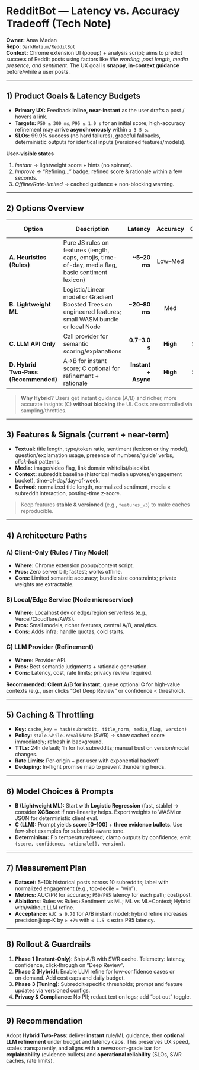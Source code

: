 # RedditBot — Latency vs. Accuracy Tradeoff (Tech Note)

**Owner:** Anav Madan  
**Repo:** `DarkHelium/RedditBot`  
**Context:** Chrome extension UI (popup) + analysis script; aims to predict success of Reddit posts using factors like *title wording, post length, media presence, and sentiment*. The UX goal is **snappy, in-context guidance** before/while a user posts.

---

## 1) Product Goals & Latency Budgets
- **Primary UX:** Feedback **inline, near-instant** as the user drafts a post / hovers a link.  
- **Targets:** `P50 ≤ 300 ms`, `P95 ≤ 1.0 s` for an initial score; high-accuracy refinement may arrive **asynchronously** within `≤ 3–5 s`.
- **SLOs:** 99.9% success (no hard failures), graceful fallbacks, deterministic outputs for identical inputs (versioned features/models).

**User-visible states**
1. *Instant* → lightweight score + hints (no spinner).  
2. *Improve* → “Refining…” badge; refined score & rationale within a few seconds.  
3. *Offline/Rate-limited* → cached guidance + non-blocking warning.

---

## 2) Options Overview

| Option | Description | Latency | Accuracy | Cost | Ops Complexity | Privacy |
|---|---|---:|:--:|---:|---:|:--:|
| **A. Heuristics (Rules)** | Pure JS rules on features (length, caps, emojis, time-of-day, media flag, basic sentiment lexicon) | **~5–20 ms** | Low–Med | **$** | **★** | Local |
| **B. Lightweight ML** | Logistic/Linear model or Gradient Boosted Trees on engineered features; small WASM bundle or local Node | **~20–80 ms** | Med | **$$** | **★★** | Local |
| **C. LLM API Only** | Call provider for semantic scoring/explanations | **0.7–3.0 s** | **High** | **$$$** | **★** | Remote |
| **D. **Hybrid Two‑Pass** (Recommended)** | A→B for instant score; C optional for refinement + rationale | **Instant + Async** | **High** | **$$$** | **★★** | Split |

> **Why Hybrid?** Users get instant guidance (A/B) and richer, more accurate insights (C) **without blocking** the UI. Costs are controlled via sampling/throttles.

---

## 3) Features & Signals (current + near‑term)
- **Textual:** title length, type/token ratio, sentiment (lexicon or tiny model), question/exclamation usage, presence of numbers/‘guide’ verbs, *click‑bait* patterns.  
- **Media:** image/video flag, link domain whitelist/blacklist.  
- **Context:** subreddit baseline (historical median upvotes/engagement bucket), time-of-day/day-of-week.  
- **Derived:** normalized title length, normalized sentiment, media × subreddit interaction, posting-time z‑score.

> Keep features **stable & versioned** (e.g., `features_v3`) to make caches reproducible.

---

## 4) Architecture Paths

### A) Client‑Only (Rules / Tiny Model)
- **Where:** Chrome extension popup/content script.  
- **Pros:** Zero server bill; fastest; works offline.  
- **Cons:** Limited semantic accuracy; bundle size constraints; private weights are extractable.

### B) Local/Edge Service (Node microservice)
- **Where:** Localhost dev or edge/region serverless (e.g., Vercel/Cloudflare/AWS).  
- **Pros:** Small models, richer features, central A/B, analytics.  
- **Cons:** Adds infra; handle quotas, cold starts.

### C) LLM Provider (Refinement)
- **Where:** Provider API.  
- **Pros:** Best semantic judgments + rationale generation.  
- **Cons:** Latency, cost, rate limits; privacy review required.

**Recommended:** **Client A/B for instant**, queue optional **C** for high‑value contexts (e.g., user clicks “Get Deep Review” or confidence < threshold).

---

## 5) Caching & Throttling

- **Key:** `cache_key = hash(subreddit, title_norm, media_flag, version)`  
- **Policy:** `stale‑while‑revalidate` (SWR) → show cached score immediately; refresh in background.  
- **TTLs:** 24h default; 1h for hot subreddits; manual bust on version/model changes.  
- **Rate Limits:** Per‑origin + per‑user with exponential backoff.  
- **Deduping:** In‑flight promise map to prevent thundering herds.

---

## 6) Model Choices & Prompts

- **B (Lightweight ML):** Start with **Logistic Regression** (fast, stable) → consider **XGBoost** if non‑linearity helps. Export weights to WASM or JSON for deterministic client eval.  
- **C (LLM):** Prompt yields **score [0–100]** + **three evidence bullets**. Use few‑shot examples for subreddit‑aware tone.  
- **Determinism:** Fix temperature/seed; clamp outputs by confidence; emit `(score, confidence, rationale[], version)`.

---

## 7) Measurement Plan

- **Dataset:** 5–10k historical posts across 10 subreddits; label with normalized engagement (e.g., top‑decile = “win”).  
- **Metrics:** AUC/PR for accuracy; `P50/P95` latency for each path; cost/post.  
- **Ablations:** Rules vs Rules+Sentiment vs ML; ML vs ML+Context; Hybrid with/without LLM refine.  
- **Acceptance:** `AUC ≥ 0.70` for A/B instant model; hybrid refine increases precision@top‑K by `≥ +7%` with `≤ 1.5 s` extra P95 latency.

---

## 8) Rollout & Guardrails

1. **Phase 1 (Instant‑Only)**: Ship A/B with SWR cache. Telemetry: latency, confidence, click‑through on “Deep Review”.  
2. **Phase 2 (Hybrid)**: Enable LLM refine for low‑confidence cases or on‑demand. Add cost caps and daily budget.  
3. **Phase 3 (Tuning)**: Subreddit‑specific thresholds; prompt and feature updates via versioned configs.  
4. **Privacy & Compliance:** No PII; redact text on logs; add “opt‑out” toggle.

---

## 9) Recommendation

Adopt **Hybrid Two‑Pass**: deliver **instant** rule/ML guidance, then **optional LLM refinement** under budget and latency caps. This preserves UX speed, scales transparently, and aligns with a newsroom‑grade bar for **explainability** (evidence bullets) and **operational reliability** (SLOs, SWR caches, rate limits).

